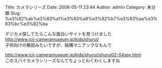 Title: カメラシリーズ
Date: 2008-05-11 23:44
Author: admin
Category: 未分類
Slug: %e3%82%ab%e3%83%a1%e3%83%a9%e3%82%b7%e3%83%aa%e3%83%bc%e3%82%ba

デジカメ探してたらこんな面白いサイトを見つけました  
<http://www.jcii-cameramuseum.jp/kids/shurui/>  
子供向けの解説みたいですが、結構マニアックなもんで

<http://www.jcii-cameramuseum.jp/kids/shurui/shurui02-04spy.html>  
このスパイカメラシリーズなんてちょっとわくわくしますね
